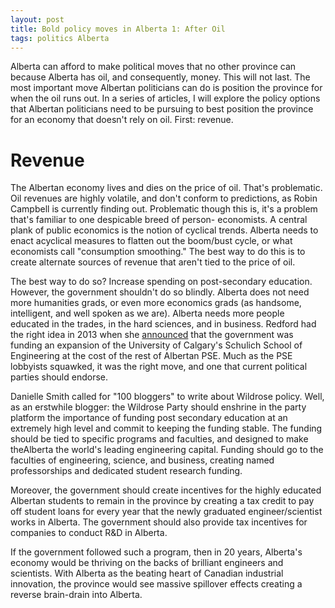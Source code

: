 ```yaml
---
layout: post
title: Bold policy moves in Alberta 1: After Oil
tags: politics Alberta
---
```


Alberta can afford to make political moves that no other province can because Alberta has oil, and consequently, money. This will not last. The most important move Albertan politicians can do is position the province for when the oil runs out. In a series of articles, I will explore the policy options that Albertan politicians need to be pursuing to best position the province for an economy that doesn't rely on oil. First: revenue.

# Revenue

The Albertan economy lives and dies on the price of oil. That's problematic. Oil revenues are highly volatile, and don't conform to predictions, as Robin Campbell is currently finding out. Problematic though this is, it's a problem that's familiar to one despicable breed of person- economists. A central plank of public economics is the notion of cyclical trends. Alberta needs to enact acyclical measures to flatten out the boom/bust cycle, or what economists call
"consumption smoothing." The best way to do this is to create alternate sources of revenue that aren't tied to the price of oil.

The best way to do so? Increase spending on post-secondary education. However, the government shouldn't do so blindly. Alberta does not need more humanities grads, or even more economics grads (as handsome, intelligent, and well spoken as we are). Alberta needs more people educated in the trades, in the hard sciences, and in business. Redford had the right idea in 2013 when she [announced](http://www.theglobeandmail.com/news/national/education/university-of-calgary-engineering-receives-1425-million-from-province/article14768330/) that the government was funding an expansion of the University of Calgary's Schulich School of Engineering at the cost of the rest of Albertan PSE. Much as the PSE lobbyists squawked, it was the right move, and one that current political parties should endorse.

Danielle Smith called for "100 bloggers" to write about Wildrose policy. Well, as an erstwhile blogger: the Wildrose Party should enshrine in the party platform the importance of funding post secondary education at an extremely high level and commit to keeping the funding stable. The funding should be tied to specific programs and faculties, and designed to make theAlberta the world's leading engineering capital. Funding should go to the faculties of engineering, science, and business, creating named professorships and dedicated student research funding.

Moreover, the government should create incentives for the highly educated Albertan students to remain in the province by creating a tax credit to pay off student loans for every year that the newly graduated engineer/scientist works in Alberta. The government should also provide tax incentives for companies to conduct R&D in Alberta.

If the government followed such a program, then in 20 years, Alberta's economy would be thriving on the backs of brilliant engineers and scientists. With Alberta as the beating heart of Canadian industrial innovation, the province would see massive spillover effects creating a reverse brain-drain into Alberta. 
